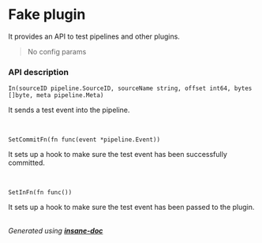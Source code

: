 # Fake plugin
It provides an API to test pipelines and other plugins.

> No config params

### API description
``In(sourceID pipeline.SourceID, sourceName string, offset int64, bytes []byte, meta pipeline.Meta)``

It sends a test event into the pipeline.

<br>

``SetCommitFn(fn func(event *pipeline.Event))``

It sets up a hook to make sure the test event has been successfully committed.

<br>

``SetInFn(fn func())``

It sets up a hook to make sure the test event has been passed to the plugin.



<br>*Generated using [__insane-doc__](https://github.com/vitkovskii/insane-doc)*